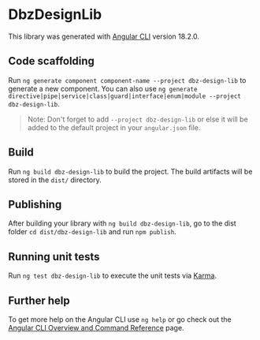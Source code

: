# DbzDesignLib

This library was generated with [Angular CLI](https://github.com/angular/angular-cli) version 18.2.0.

## Code scaffolding

Run `ng generate component component-name --project dbz-design-lib` to generate a new component. You can also use `ng generate directive|pipe|service|class|guard|interface|enum|module --project dbz-design-lib`.
> Note: Don't forget to add `--project dbz-design-lib` or else it will be added to the default project in your `angular.json` file. 

## Build

Run `ng build dbz-design-lib` to build the project. The build artifacts will be stored in the `dist/` directory.

## Publishing

After building your library with `ng build dbz-design-lib`, go to the dist folder `cd dist/dbz-design-lib` and run `npm publish`.

## Running unit tests

Run `ng test dbz-design-lib` to execute the unit tests via [Karma](https://karma-runner.github.io).

## Further help

To get more help on the Angular CLI use `ng help` or go check out the [Angular CLI Overview and Command Reference](https://angular.dev/tools/cli) page.
